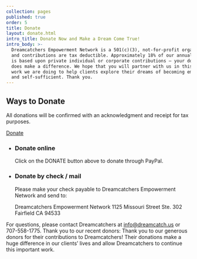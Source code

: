 ```yaml
---
collection: pages
published: true
order: 5
title: Donate
layout: donate.html
intro_title: Donate Now and Make a Dream Come True!
intro_body: >-
  Dreamcatchers Empowerment Network is a 501(c)(3), not-for-profit organization,
  and contributions are tax deductible. Approximately 18% of our annual budget
  is based upon private individual or corporate contributions – your donation
  does make a difference. We hope that you will partner with us in this great
  work we are doing to help clients explore their dreams of becoming employed
  and self-sufficient. Thank you.
---
```

## Ways to Donate
All donations will be confirmed with an acknowledgment and receipt for tax purposes.

[Donate](/paypal)

- ### Donate online
  Click on the DONATE button above to donate through PayPal.

- ### Donate by check / mail
  Please make your check payable to Dreamcatchers Empowerment Network and send to: 

  Dreamcatchers Empowerment Network
  1125 Missouri Street Ste. 302
  Fairfield CA 94533

For questions, please contact Dreamcatchers at info@dreamcatch.us or 707-558-1775.
Thank you to our recent donors: Thank you to our generous donors for their contributions to Dreamcatchers! Their donations make a huge difference in our clients’ lives and allow Dreamcatchers to continue this important work.
